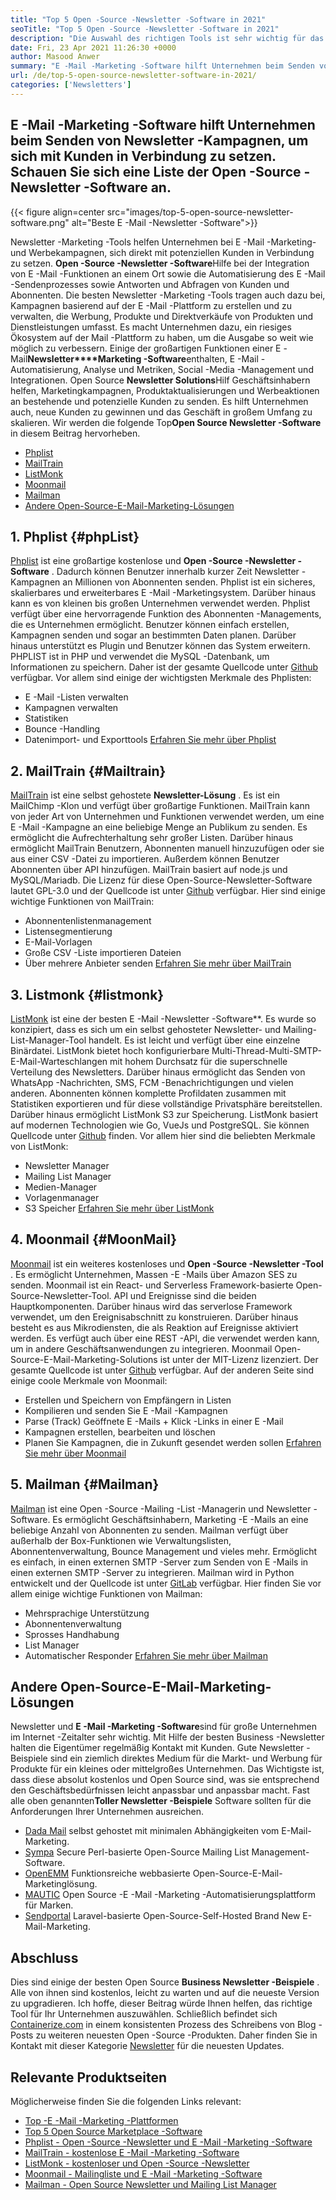 ```yaml
---
title: "Top 5 Open -Source -Newsletter -Software in 2021" 
seoTitle: "Top 5 Open -Source -Newsletter -Software in 2021" 
description: "Die Auswahl des richtigen Tools ist sehr wichtig für das Wachstum des Geschäfts. Wir haben eine kurze Liste der besten E -Mail -Open -Source -Newsletter -Software." 
date: Fri, 23 Apr 2021 11:26:30 +0000
author: Masood Anwer
summary: "E -Mail -Marketing -Software hilft Unternehmen beim Senden von Newsletter -Kampagnen, um sich mit Kunden in Verbindung zu setzen. Schauen Sie sich eine Liste der Open -Source -Newsletter -Software an." 
url: /de/top-5-open-source-newsletter-software-in-2021/
categories: ['Newsletters']
---
```


## E -Mail -Marketing -Software hilft Unternehmen beim Senden von Newsletter -Kampagnen, um sich mit Kunden in Verbindung zu setzen. Schauen Sie sich eine Liste der Open -Source -Newsletter -Software an.

{{< figure align=center src="images/top-5-open-source-newsletter-software.png" alt="Beste E -Mail -Newsletter -Software">}}

Newsletter -Marketing -Tools helfen Unternehmen bei E -Mail -Marketing- und Werbekampagnen, sich direkt mit potenziellen Kunden in Verbindung zu setzen. **Open -Source -Newsletter -Software**Hilfe bei der Integration von E -Mail -Funktionen an einem Ort sowie die Automatisierung des E -Mail -Sendenprozesses sowie Antworten und Abfragen von Kunden und Abonnenten. Die besten Newsletter -Marketing -Tools tragen auch dazu bei, Kampagnen basierend auf der E -Mail -Plattform zu erstellen und zu verwalten, die Werbung, Produkte und Direktverkäufe von Produkten und Dienstleistungen umfasst. Es macht Unternehmen dazu, ein riesiges Ökosystem auf der Mail -Plattform zu haben, um die Ausgabe so weit wie möglich zu verbessern. Einige der großartigen Funktionen einer E -Mail**Newsletter****Marketing -Software**enthalten, E -Mail -Automatisierung, Analyse und Metriken, Social -Media -Management und Integrationen.
Open Source **Newsletter Solutions**Hilf Geschäftsinhabern helfen, Marketingkampagnen, Produktaktualisierungen und Werbeaktionen an bestehende und potenzielle Kunden zu senden. Es hilft Unternehmen auch, neue Kunden zu gewinnen und das Geschäft in großem Umfang zu skalieren. Wir werden die folgende Top**Open Source Newsletter -Software** in diesem Beitrag hervorheben.
  * [Phplist][1]
  * [MailTrain][2]
  * [ListMonk][3]
  * [Moonmail][4]
  * [Mailman][5]
  * [Andere Open-Source-E-Mail-Marketing-Lösungen][6]

## 1. Phplist {#phpList}

[Phplist][7] ist eine großartige kostenlose und **Open -Source -Newsletter -Software** . Dadurch können Benutzer innerhalb kurzer Zeit Newsletter -Kampagnen an Millionen von Abonnenten senden. Phplist ist ein sicheres, skalierbares und erweiterbares E -Mail -Marketingsystem. Darüber hinaus kann es von kleinen bis großen Unternehmen verwendet werden. Phplist verfügt über eine hervorragende Funktion des Abonnenten -Managements, die es Unternehmen ermöglicht. Benutzer können einfach erstellen, Kampagnen senden und sogar an bestimmten Daten planen. Darüber hinaus unterstützt es Plugin und Benutzer können das System erweitern. PHPLIST ist in PHP und verwendet die MySQL -Datenbank, um Informationen zu speichern. Daher ist der gesamte Quellcode unter [Github][8] verfügbar.
Vor allem sind einige der wichtigsten Merkmale des Phplisten:
  * E -Mail -Listen verwalten
  * Kampagnen verwalten
  * Statistiken
  * Bounce -Handling
  * Datenimport- und Exporttools
[Erfahren Sie mehr über Phplist][7]

## 2. MailTrain {#Mailtrain}

[MailTrain][9] ist eine selbst gehostete **Newsletter-Lösung** . Es ist ein MailChimp -Klon und verfügt über großartige Funktionen. MailTrain kann von jeder Art von Unternehmen und Funktionen verwendet werden, um eine E -Mail -Kampagne an eine beliebige Menge an Publikum zu senden. Es ermöglicht die Aufrechterhaltung sehr großer Listen. Darüber hinaus ermöglicht MailTrain Benutzern, Abonnenten manuell hinzuzufügen oder sie aus einer CSV -Datei zu importieren. Außerdem können Benutzer Abonnenten über API hinzufügen. MailTrain basiert auf node.js und MySQL/Mariadb. Die Lizenz für diese Open-Source-Newsletter-Software lautet GPL-3.0 und der Quellcode ist unter [Github][10] verfügbar.
Hier sind einige wichtige Funktionen von MailTrain:
  * Abonnentenlistenmanagement
  * Listensegmentierung
  * E-Mail-Vorlagen
  * Große CSV -Liste importieren Dateien
  * Über mehrere Anbieter senden
[Erfahren Sie mehr über MailTrain][9]

## 3. Listmonk {#listmonk}

[ListMonk][11] ist eine der besten E -Mail -Newsletter -Software**. Es wurde so konzipiert, dass es sich um ein selbst gehosteter Newsletter- und Mailing-List-Manager-Tool handelt. Es ist leicht und verfügt über eine einzelne Binärdatei. ListMonk bietet hoch konfigurierbare Multi-Thread-Multi-SMTP-E-Mail-Warteschlangen mit hohem Durchsatz für die superschnelle Verteilung des Newsletters. Darüber hinaus ermöglicht das Senden von WhatsApp -Nachrichten, SMS, FCM -Benachrichtigungen und vielen anderen. Abonnenten können komplette Profildaten zusammen mit Statistiken exportieren und für diese vollständige Privatsphäre bereitstellen. Darüber hinaus ermöglicht ListMonk S3 zur Speicherung. ListMonk basiert auf modernen Technologien wie Go, VueJs und PostgreSQL. Sie können Quellcode unter [Github][12] finden.
Vor allem hier sind die beliebten Merkmale von ListMonk:
  * Newsletter Manager
  * Mailing List Manager
  * Medien-Manager
  * Vorlagenmanager
  * S3 Speicher
[Erfahren Sie mehr über ListMonk][11]

## 4. Moonmail {#MoonMail}

[Moonmail][13] ist ein weiteres kostenloses und **Open -Source -Newsletter -Tool** . Es ermöglicht Unternehmen, Massen -E -Mails über Amazon SES zu senden. Moonmail ist ein React- und Serverless Framework-basierte Open-Source-Newsletter-Tool. API und Ereignisse sind die beiden Hauptkomponenten. Darüber hinaus wird das serverlose Framework verwendet, um den Ereignisabschnitt zu konstruieren. Darüber hinaus besteht es aus Mikrodiensten, die als Reaktion auf Ereignisse aktiviert werden. Es verfügt auch über eine REST -API, die verwendet werden kann, um in andere Geschäftsanwendungen zu integrieren. Moonmail Open-Source-E-Mail-Marketing-Solutions ist unter der MIT-Lizenz lizenziert. Der gesamte Quellcode ist unter [Github][14] verfügbar.
Auf der anderen Seite sind einige coole Merkmale von Moonmail:
  * Erstellen und Speichern von Empfängern in Listen
  * Kompilieren und senden Sie E -Mail -Kampagnen
  * Parse (Track) Geöffnete E -Mails + Klick -Links in einer E -Mail
  * Kampagnen erstellen, bearbeiten und löschen
  * Planen Sie Kampagnen, die in Zukunft gesendet werden sollen
[Erfahren Sie mehr über Moonmail][13]

## 5. Mailman {#Mailman}

[Mailman][15] ist eine Open -Source -Mailing -List -Managerin und Newsletter -Software. Es ermöglicht Geschäftsinhabern, Marketing -E -Mails an eine beliebige Anzahl von Abonnenten zu senden. Mailman verfügt über außerhalb der Box-Funktionen wie Verwaltungslisten, Abonnentenverwaltung, Bounce Management und vieles mehr. Ermöglicht es einfach, in einen externen SMTP -Server zum Senden von E -Mails in einen externen SMTP -Server zu integrieren. Mailman wird in Python entwickelt und der Quellcode ist unter [GitLab][16] verfügbar.
Hier finden Sie vor allem einige wichtige Funktionen von Mailman:
  * Mehrsprachige Unterstützung
  * Abonnentenverwaltung
  * Sprosses Handhabung
  * List Manager
  * Automatischer Responder
[Erfahren Sie mehr über Mailman][15]

## Andere Open-Source-E-Mail-Marketing-Lösungen
Newsletter und **E -Mail -Marketing -Software**sind für große Unternehmen im Internet -Zeitalter sehr wichtig. Mit Hilfe der besten Business -Newsletter halten die Eigentümer regelmäßig Kontakt mit Kunden. Gute Newsletter -Beispiele sind ein ziemlich direktes Medium für die Markt- und Werbung für Produkte für ein kleines oder mittelgroßes Unternehmen. Das Wichtigste ist, dass diese absolut kostenlos und Open Source sind, was sie entsprechend den Geschäftsbedürfnissen leicht anpassbar und anpassbar macht. Fast alle oben genannten**Toller Newsletter -Beispiele** Software sollten für die Anforderungen Ihrer Unternehmen ausreichen.
  * [Dada Mail][17] selbst gehostet mit minimalen Abhängigkeiten vom E-Mail-Marketing.
  * [Sympa][18] Secure Perl-basierte Open-Source Mailing List Management-Software.
  * [OpenEMM][19] Funktionsreiche webbasierte Open-Source-E-Mail-Marketinglösung.
  * [MAUTIC][20] Open Source -E -Mail -Marketing -Automatisierungsplattform für Marken.
  * [Sendportal][21] Laravel-basierte Open-Source-Self-Hosted Brand New E-Mail-Marketing.

## Abschluss
Dies sind einige der besten Open Source **Business Newsletter -Beispiele** . Alle von ihnen sind kostenlos, leicht zu warten und auf die neueste Version zu upgradieren. Ich hoffe, dieser Beitrag würde Ihnen helfen, das richtige Tool für Ihr Unternehmen auszuwählen.
Schließlich befindet sich [Containerize.com][22] in einem konsistenten Prozess des Schreibens von Blog -Posts zu weiteren neuesten Open -Source -Produkten. Daher finden Sie in Kontakt mit dieser Kategorie [Newsletter][23] für die neuesten Updates.

## Relevante Produktseiten
Möglicherweise finden Sie die folgenden Links relevant:
  * [Top -E -Mail -Marketing -Plattformen][24]
  * [Top 5 Open Source Marketplace -Software][25]
  * [Phplist - Open -Source -Newsletter und E -Mail -Marketing -Software][7]
  * [MailTrain - kostenlose E -Mail -Marketing -Software][9]
  * [ListMonk - kostenloser und Open -Source -Newsletter][11]
  * [Moonmail - Mailingliste und E -Mail -Marketing -Software][13]
  * [Mailman - Open Source Newsletter und Mailing List Manager][15]



[1]: #phpList
[2]: #Mailtrain
[3]: #listmonk
[4]: #MoonMail
[5]: #Mailman
[6]: #OtherOpen-sourceEmailMarketingSolutions
[7]: https://products.containerize.com/newsletter/phplist
[8]: https://github.com/phpList/phplist3
[9]: https://products.containerize.com/newsletter/mailtrain
[10]: https://github.com/Mailtrain-org/mailtrain
[11]: https://products.containerize.com/newsletter/listmonk
[12]: https://github.com/knadh/listmonk
[13]: https://products.containerize.com/newsletter/moonmail
[14]: https://github.com/MoonMail/MoonMail
[15]: https://products.containerize.com/newsletter/mailman
[16]: https://gitlab.com/mailman
[17]: https://dadamailproject.com/
[18]: https://www.sympa.org/
[19]: https://www.agnitas.de/en/e-marketing_manager/email-marketing-software-variants/openemm/
[20]: https://www.mautic.org/
[21]: https://laravel-news.com/sendportal-open-source-email-marketing-software
[22]: https://containerize.com
[23]: https://blog.containerize.com/category/newsletter/
[24]: https://products.containerize.com/newsletter
[25]: https://blog.containerize.com/marketplace/top-5-open-source-marketplace-software-in-2021/
